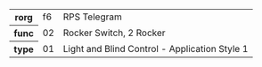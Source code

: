 <table>
    <tr>
      <th>rorg</th>
      <td>f6</td>
      <td>RPS Telegram</td>
    </tr>
    <tr>
      <th>func</th>
      <td>02</td>
      <td>Rocker Switch, 2 Rocker</td>
    </tr>
    <tr>
      <th>type</th>
      <td>01</td>
      <td>Light and Blind Control - Application Style 1</td>
    </tr>
  </table>